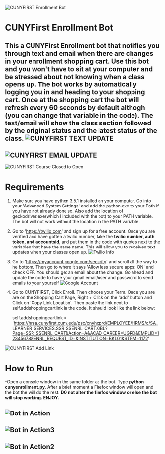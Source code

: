 ![CUNYFIRST Enrollment Bot](http://www2.cuny.edu/wp-content/uploads/sites/4/page-assets/about/administration/offices/budget-and-finance/CUNYfirst.jpeg?raw=true "CUNYFIRST Enrollment Bot")
# CUNYFirst Enrollment Bot
This a CUNYFirst Enrollment bot that notifies you through text and email when there are changes in your enrollment shopping cart. Use this bot and you won't have to sit at your computer and be stressed about not knowing when a class opens up. The bot works by automatically logging you in and heading to your shopping cart. Once at the shopping cart the bot will refresh every 60 seconds by default althogh (you can change that variable in the code). The text/email will show the class section followed by the original status and the latest status of the class.
![CUNYFIRST TEXT UPDATE](https://github.com/Maxthecoder1/CUNYFirst-Enrollment-Bot/blob/master/screenshots/TextUpdate.PNG?raw=true "CUNYFIRST TEXT UPDATE")
---------------------------------------------------------------------------------------------------------------------------
![CUNYFIRST EMAIL UPDATE](https://github.com/Maxthecoder1/CUNYFirst-Enrollment-Bot/blob/master/screenshots/emailupdate.png?raw=true "CUNYFIRST EMAIL UPDATE")
---------------------------------------------------------------------------------------------------------------------------
![CUNYFIRST Course Closed to Open](https://github.com/Maxthecoder1/CUNYFirst-Enrollment-Bot/blob/master/screenshots/Course_closed_to_open.png?raw=true "CUNYFIRST Course Closed to Open")

# Requirements
1. Make sure you have python 3.5.1 installed on your computer. Go into your 'Advanced System Settings' and add the python.exe to your Path if you have not already done so. Also add the location of geckodriver.exe(which I included with the bot) to your PATH variable. The bot will not work without the location in the PATH variable.

2. Go to 'https://twilio.com' and sign up for a free account. Once you are verified and have gotten a twilio number, take the **twilio number, auth token, and accountsid**, and put them in the code with quotes next to the variables that have the same name. This will allow you to receives text updates when your classes open up.
![Twilio Info](https://www.twilio.com/blog/wp-content/uploads/2016/08/oy1Q-OazNr90Wl8URRpS0KweZBf8I285WuRzabOWpLUvNGY18ftMbdmlRLckbQHS1RibmdszmnkGLrnO2pc1vDJyor1l74M-Eu_Dl45eDUUBXySUQfOzMwPWj04HSvSVyPr7B2X0.png?raw=true "Twilio Info")

3. Go to 'https://myaccount.google.com/security' and scroll all the way to he bottom. Then go to where it says 'Allow less secure apps: ON' and check OFF. You should get an email about the change. Go ahead and update the code to have your gmail email/user and password to send emails to your yourself
![Google Account](https://github.com/Maxthecoder1/CUNYFirst-Enrollment-Bot/blob/master/screenshots/myaccountgoogle.png?raw=true "Google Account Security")

4. Go to CUNYFIRST, Click Enroll. Then choose your Term. Once you are are on the Shopping Cart Page, Right + Click on the 'add' button and Click on 'Copy Link Location'.  Then paste the link next to self.addshoppingcartlink in the code. It should look like the link below:

    self.addshoppingcartlink = 'https://hrsa.cunyfirst.cuny.edu/psc/cnyhcprd/EMPLOYEE/HRMS/c/SA_LEARNER_SERVICES.SSR_SSENRL_CART.GBL?Page=SSR_SSENRL_CART&Action=A&ACAD_CAREER=UGRD&EMPLID=12345678&ENRL_REQUEST_ID=&INSTITUTION=BKL01&STRM=1172'
    
![CUNYFIRST Add Link](https://github.com/Maxthecoder1/CUNYFirst-Enrollment-Bot/blob/master/screenshots/addlinkcart.png?raw=true "CUNYFIRST Add Link")
    
# How to Run
-Open a console window in the same folder as the bot. Type **python cunyenrollment.py**. After a brief moment a Firefox window will open and the bot the will do the rest. **DO not alter the firefox window or else the bot will stop working. ENJOY.**

![Bot in Action](https://github.com/Maxthecoder1/CUNYFirst-Enrollment-Bot/blob/master/screenshots/Screen%20Shot%202016-11-23%20at%2011.36.16%20AM.png?raw=true "CUNYFirst Enrollment Bot")
----------------------------------------------------------------------------------------------------------------------------
![Bot in Action3](https://github.com/Maxthecoder1/CUNYFirst-Enrollment-Bot/blob/master/screenshots/textupdate2.PNG?raw=true "CUNYFirst Enrollment Bot")
----------------------------------------------------------------------------------------------------------------------------
![Bot in Action2](https://github.com/Maxthecoder1/CUNYFirst-Enrollment-Bot/blob/master/screenshots/openclosedopen.png?raw=true "CUNYFirst Enrollment Bot")
----------------------------------------------------------------------------------------------------------------------------
